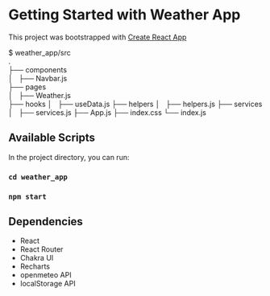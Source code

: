 # Getting Started with Weather App

This project was bootstrapped with [Create React App](https://github.com/facebook/create-react-app)

$ weather_app/src <br>
. <br>
├── components <br>
│   ├── Navbar.js <br>
├── pages <br>
│   ├── Weather.js <br>
├── hooks
│   ├── useData.js
├── helpers
│   ├── helpers.js
├── services
│   ├── services.js
├── App.js
├── index.css
└── index.js

## Available Scripts

In the project directory, you can run:

### `cd weather_app`

### `npm start`

## Dependencies

- React
- React Router
- Chakra UI
- Recharts
- openmeteo API
- localStorage API
